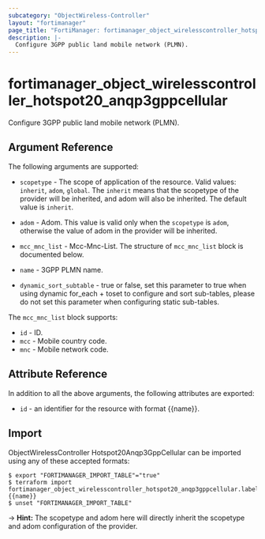 ```yaml
---
subcategory: "ObjectWireless-Controller"
layout: "fortimanager"
page_title: "FortiManager: fortimanager_object_wirelesscontroller_hotspot20_anqp3gppcellular"
description: |-
  Configure 3GPP public land mobile network (PLMN).
---
```


# fortimanager_object_wirelesscontroller_hotspot20_anqp3gppcellular
Configure 3GPP public land mobile network (PLMN).

## Argument Reference


The following arguments are supported:

* `scopetype` - The scope of application of the resource. Valid values: `inherit`, `adom`, `global`. The `inherit` means that the scopetype of the provider will be inherited, and adom will also be inherited. The default value is `inherit`.
* `adom` - Adom. This value is valid only when the `scopetype` is `adom`, otherwise the value of adom in the provider will be inherited.

* `mcc_mnc_list` - Mcc-Mnc-List. The structure of `mcc_mnc_list` block is documented below.
* `name` - 3GPP PLMN name.
* `dynamic_sort_subtable` - true or false, set this parameter to true when using dynamic for_each + toset to configure and sort sub-tables, please do not set this parameter when configuring static sub-tables.

The `mcc_mnc_list` block supports:

* `id` - ID.
* `mcc` - Mobile country code.
* `mnc` - Mobile network code.


## Attribute Reference

In addition to all the above arguments, the following attributes are exported:
* `id` - an identifier for the resource with format {{name}}.

## Import

ObjectWirelessController Hotspot20Anqp3GppCellular can be imported using any of these accepted formats:
```
$ export "FORTIMANAGER_IMPORT_TABLE"="true"
$ terraform import fortimanager_object_wirelesscontroller_hotspot20_anqp3gppcellular.labelname {{name}}
$ unset "FORTIMANAGER_IMPORT_TABLE"
```
-> **Hint:** The scopetype and adom here will directly inherit the scopetype and adom configuration of the provider.
